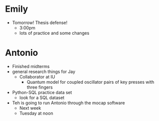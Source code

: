 # Emily
- Tomorrow! Thesis defense!
	- 3:00pm
	- lots of practice and some changes

# Antonio
- Finished midterms
- general research things for Jay
	- Collaborator at IU
		- Quantum model for coupled oscillator pairs of key presses with three fingers
- Python-SQL practice data set
	- look for a SQL dataset
- Teh is going to run Antonio through the mocap software
	- Next week 
	- Tuesday at noon